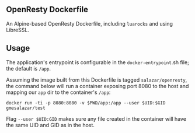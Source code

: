 ## OpenResty Dockerfile

An Alpine-based OpenResty Dockerfile, including `luarocks` and using
LibreSSL.

## Usage

The application's entrypoint is configurable in the `docker-entrypoint`.sh
file; the default is `/app`.

Assuming the image built from this Dockerfile is tagged
`salazar/openresty`, the command below will run a container exposing
port 8080 to the host and mapping our `app` dir to the container's
`/app`:

```
docker run -ti -p 8080:8080 -v $PWD/app:/app --user $UID:$GID gmesalazar/test
```

Flag `--user $UID:GID` makes sure any file created in the container
will have the same UID and GID as in the host.
